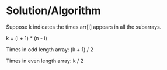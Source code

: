 # Solution/Algorithm

Suppose k indicates the times arr[i] appears in all the subarrays.

k = (i + 1) * (n - i)

Times in odd length array: (k + 1) / 2

Times in even length array: k / 2